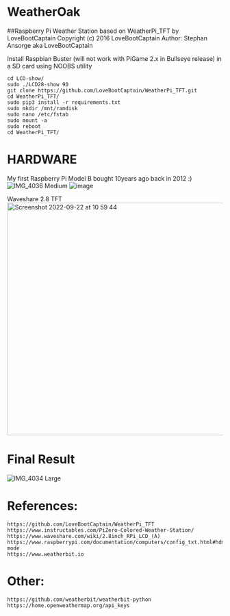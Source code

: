 # WeatherOak

##Raspberry Pi Weather Station
 based on WeatherPi_TFT by LoveBootCaptain
 Copyright (c) 2016 LoveBootCaptain
 Author: Stephan Ansorge aka LoveBootCaptain

Install Raspbian Buster (will not work with PiGame 2.x in Bullseye release) in a SD card using NOOBS utility

    cd LCD-show/
    sudo ./LCD28-show 90
    git clone https://github.com/LoveBootCaptain/WeatherPi_TFT.git
    cd WeatherPi_TFT/
    sudo pip3 install -r requirements.txt
    sudo mkdir /mnt/ramdisk
    sudo nano /etc/fstab
    sudo mount -a
    sudo reboot
    cd WeatherPi_TFT/

# HARDWARE

My first Raspberry Pi Model B bought 10years ago back in 2012 :)
![IMG_4036 Medium](https://user-images.githubusercontent.com/41960992/191621482-1641d33b-efe5-4a2b-a5b1-2e4ae0f6ecf9.jpeg)
![image](https://user-images.githubusercontent.com/41960992/191719871-005da166-7f65-4c04-b8b0-c86faaf528b7.png)

Waveshare 2.8 TFT
<img width="544" alt="Screenshot 2022-09-22 at 10 59 44" src="https://user-images.githubusercontent.com/41960992/191718792-f4be61a5-9c76-414a-a451-06fd6d7ee262.png">

# Final Result

![IMG_4034 Large](https://user-images.githubusercontent.com/41960992/191621494-a1239d85-5ee5-448c-880d-17dc3130e1cd.jpeg)

# References:

    https://github.com/LoveBootCaptain/WeatherPi_TFT
    https://www.instructables.com/PiZero-Colored-Weather-Station/
    https://www.waveshare.com/wiki/2.8inch_RPi_LCD_(A)
    https://www.raspberrypi.com/documentation/computers/config_txt.html#hdmi-mode
    https://www.weatherbit.io

# Other:
    https://github.com/weatherbit/weatherbit-python
    https://home.openweathermap.org/api_keys
